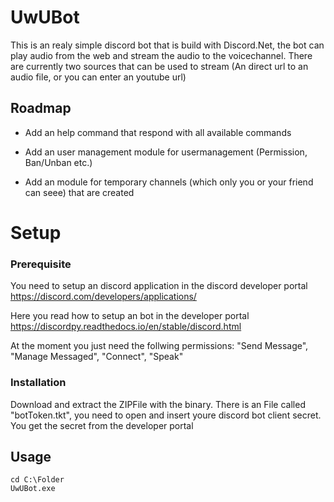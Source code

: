 
# UwUBot

This is an realy simple discord bot that is build with Discord.Net, the bot can play audio from the web and stream the audio to the voicechannel.
There are currently two sources that can be used to stream (An direct url to an audio file, or you can enter an youtube url)


## Roadmap

- Add an help command that respond with all available commands

- Add an user management module for usermanagement (Permission, Ban/Unban etc.)
- Add an module for temporary channels (which only you or your friend can seee) that are created


# Setup

### Prerequisite

You need to setup an discord application in the discord developer portal
https://discord.com/developers/applications/

Here you read how to setup an bot in the developer portal
https://discordpy.readthedocs.io/en/stable/discord.html

At the moment you just need the follwing permissions:
"Send Message", "Manage Messaged", "Connect", "Speak"


### Installation
Download and extract the ZIPFile with the binary.
There is an File called "botToken.tkt", you need to open and insert youre discord bot client secret.
You get the secret from the developer portal

    
## Usage

```
cd C:\Folder
UwUBot.exe

```

